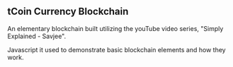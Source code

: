 ## tCoin Currency Blockchain

An elementary blockchain built utilizing the youTube video series, "Simply Explained - Savjee".

Javascript it used to demonstrate basic blockchain elements and how they work.

